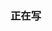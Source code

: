 <!--
 * @Author: 程英明
 * @Date: 2022-05-11 09:25:20
 * @LastEditTime: 2022-05-11 09:25:35
 * @LastEditors: 程英明
 * @Description: 
 * @FilePath: \doc-man\docs\devframe\webpacktool\rollup\info.md
 * QQ:504875043@qq.com
-->
### 正在写